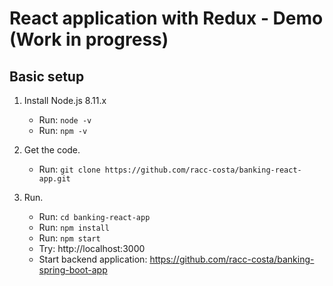 # React application with Redux - Demo (Work in progress)
## Basic setup

1. Install Node.js 8.11.x
	- Run: `node -v`
	- Run: `npm -v`

2. Get the code.
	- Run: `git clone https://github.com/racc-costa/banking-react-app.git`

3. Run.
	- Run: `cd banking-react-app`
	- Run: `npm install`
	- Run: `npm start`
	- Try: http://localhost:3000
	- Start backend application: https://github.com/racc-costa/banking-spring-boot-app